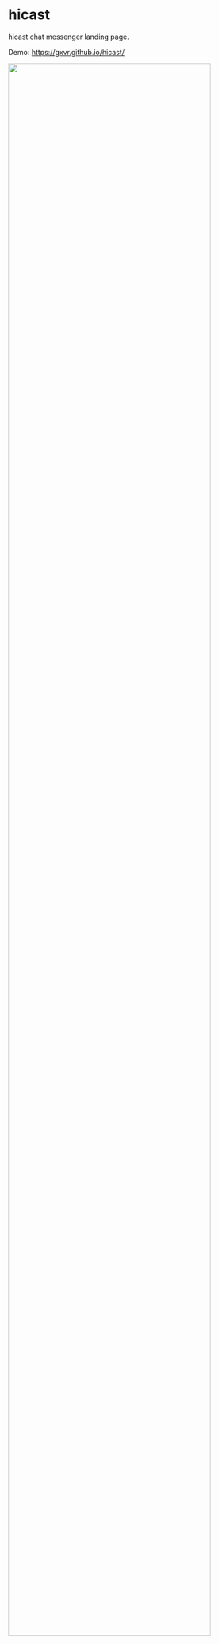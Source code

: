 # hicast

hicast chat messenger landing page.

Demo: https://gxvr.github.io/hicast/

<img src="https://user-images.githubusercontent.com/7034586/34461715-446adb28-ee43-11e7-9928-fddc34a19532.png" width="90%"></img>



